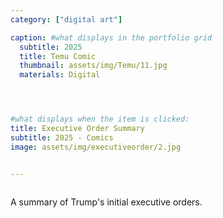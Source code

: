 ```yaml
---
category: ["digital art"]

caption: #what displays in the portfolio grid
  subtitle: 2025
  title: Temu Comic
  thumbnail: assets/img/Temu/11.jpg
  materials: Digital




#what displays when the item is clicked:
title: Executive Order Summary
subtitle: 2025 - Comics
image: assets/img/executiveorder/2.jpg


---
```

<div class="row padded">
 <div class="col-md-12 col-sm-12">
     <img class="img-fluid d-block mx-auto" src="assets/img/Temu/1.jpg" alt=""/>
  </div>
   <div class="col-md-12 col-sm-12 ">
     <img class="img-fluid d-block mx-auto" src="assets/img/Temu/2.jpg" alt=""/>
  </div>
   <div class="col-md-12 col-sm-12">
     <img class="img-fluid d-block mx-auto" src="assets/img/Temu/3.jpg" alt=""/>
  </div>
     <div class="col-md-12 col-sm-12">
     <img class="img-fluid d-block mx-auto" src="assets/img/Temu/4.jpg" alt=""/>
  </div>
   <div class="col-md-12 col-sm-12">
     <img class="img-fluid d-block mx-auto" src="assets/img/Temu/5.jpg" alt=""/>
  </div>
     <div class="col-md-12 col-sm-12">
     <img class="img-fluid d-block mx-auto" src="assets/img/Temu/6.jpg" alt=""/>
  </div>
  <div class="col-md-12 col-sm-12">
     <img class="img-fluid d-block mx-auto" src="assets/img/Temu/7.jpg" alt=""/>
  </div>
  <div class="col-md-12 col-sm-12 ">
     <img class="img-fluid d-block mx-auto" src="assets/img/Temu/8.jpg" alt=""/>
  </div>
  <div class="col-md-12 col-sm-12">
     <img class="img-fluid d-block mx-auto" src="assets/img/Temu/9.jpg" alt=""/>
  </div>
    <div class="col-md-12 col-sm-12">
     <img class="img-fluid d-block mx-auto" src="assets/img/Temu/10.jpg" alt=""/>
  </div>
      <div class="col-md-12 col-sm-12">
     <img class="img-fluid d-block mx-auto" src="assets/img/Temu/11.jpg" alt=""/>
  </div>
      <div class="col-md-12 col-sm-12">
     <img class="img-fluid d-block mx-auto" src="assets/img/Temu/12.jpg" alt=""/>
  </div>
     <div class="col-md-12 col-sm-12">
     <img class="img-fluid d-block mx-auto" src="assets/img/Temu/13.jpg" alt=""/>
  </div>
      <div class="col-md-12 col-sm-12">
     <img class="img-fluid d-block mx-auto" src="assets/img/Temu/14.jpg" alt=""/>
  </div>
    <div class="col-md-12 col-sm-12">
     <img class="img-fluid d-block mx-auto" src="assets/img/Temu/15.jpg" alt=""/>
  </div>
      <div class="col-md-12 col-sm-12">
     <img class="img-fluid d-block mx-auto" src="assets/img/Temu/16.jpg" alt=""/>
  </div>
      <div class="col-md-12 col-sm-12">
     <img class="img-fluid d-block mx-auto" src="assets/img/Temu/17.jpg" alt=""/>
  </div>
</div>

A summary of Trump's initial executive orders. 